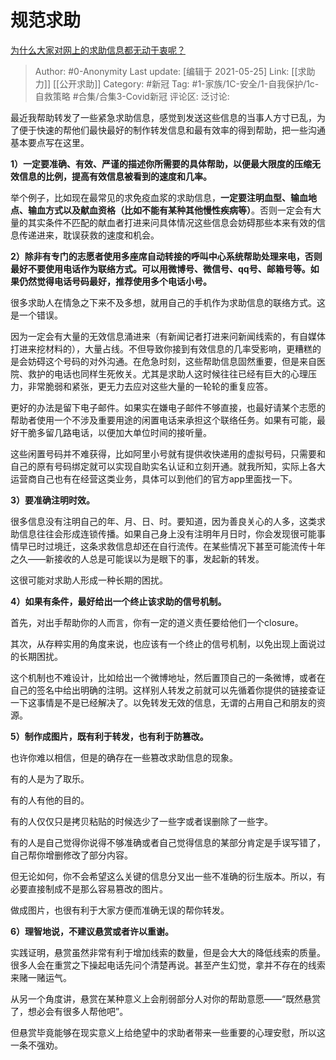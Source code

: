 # 规范求助
[为什么大家对网上的求助信息都无动于衷呢？](https://www.zhihu.com/question/20336355/answer/1027292248)

> Author: #0-Anonymity
> Last update: [编辑于 2021-05-25]
> Link: [[求助力]] [[公开求助]]
> Category: #新冠
> Tag: #1-家族/1C-安全/1-自我保护/1c-自救策略 #合集/合集3-Covid新冠
> 评论区:
> 泛讨论:

最近我帮助转发了一些紧急求助信息，感觉到发送这些信息的当事人方寸已乱，为了便于快速的帮他们最快最好的制作转发信息和最有效率的得到帮助，把一些沟通基本要点写在这里。

**1）一定要准确、有效、严谨的描述你所需要的具体帮助，以便最大限度的压缩无效信息的比例，提高有效信息被看到的速度和几率。**

举个例子，比如现在最常见的求免疫血浆的求助信息，**一定要注明血型、输血地点、输血方式以及献血资格（比如不能有某种其他慢性疾病等）**。否则一定会有大量的其实条件不匹配的献血者打进来问具体情况这些信息会妨碍那些本来有效的信息传递进来，耽误获救的速度和机会。

**2）除非有专门的志愿者使用多座席自动转接的呼叫中心系统帮助处理来电，否则最好不要使用电话作为联络方式。可以用微博号、微信号、qq号、邮箱号等。如果仍然觉得电话号码最好，推荐使用多个电话小号。**

很多求助人在情急之下来不及多想，就用自己的手机作为求助信息的联络方式。这是一个错误。

因为一定会有大量的无效信息涌进来（有新闻记者打进来问新闻线索的，有自媒体打进来挖材料的），大量占线。不但导致你接到有效信息的几率受影响，更糟糕的是会妨碍这个号码的对外沟通。在危急时刻，这些帮助信息固然重要，但是来自医院、救护的电话也同样生死攸关。尤其是求助人这时候往往已经有巨大的心理压力，非常脆弱和紧张，更无力去应对这些大量的一轮轮的重复应答。

更好的办法是留下电子邮件。如果实在嫌电子邮件不够直接，也最好请某个志愿的帮助者使用一个不涉及重要用途的闲置电话来承担这个联络任务。如果有可能，最好干脆多留几路电话，以便加大单位时间的接听量。

这些闲置号码并不难获得，比如阿里小号就有提供收快递用的虚拟号码，只需要和自己的原有号码绑定就可以实现自助实名认证和立刻开通。就我所知，实际上各大运营商自己也有在经营这类业务，具体可以到他们的官方app里面找一下。

**3）要准确注明时效。**

很多信息没有注明自己的年、月、日、时。要知道，因为善良关心的人多，这类求助信息往往会形成连锁传播。如果自己身上没有注明年月日时，你会发现很可能事情早已时过境迁，这条求救信息却还在自行流传。在某些情况下甚至可能流传十年之久——新接收的人总是可能误以为是眼下的事，发起新的转发。

这很可能对求助人形成一种长期的困扰。

**4）如果有条件，最好给出一个终止该求助的信号机制。**

首先，对出手帮助你的人而言，你有一定的道义责任要给他们一个closure。

其次，从存粹实用的角度来说，也应该有一个终止的信号机制，以免出现上面说过的长期困扰。

这个机制也不难设计，比如给出一个微博地址，然后置顶自己的一条微博，或者在自己的签名中给出明确的注明。这样别人转发之前就可以先循着你提供的链接查证一下这事情是不是已经解决了。以免转发无效的信息，无谓的占用自己和朋友的资源。

**5）制作成图片，既有利于转发，也有利于防篡改。**

也许你难以相信，但是的确存在一些篡改求助信息的现象。

有的人是为了取乐。

有的人有他的目的。

有的人仅仅只是拷贝粘贴的时候选少了一些字或者误删除了一些字。

有的人是自己觉得你说得不够准确或者自己觉得信息的某部分肯定是手误写错了，自己帮你增删修改了部分内容。

但无论如何，你不会希望这么关键的信息分叉出一些不准确的衍生版本。所以，有必要直接制成不是那么容易篡改的图片。

做成图片，也很有利于大家方便而准确无误的帮你转发。

**6）理智地说，不建议悬赏或者许以重谢。**

实践证明，悬赏虽然非常有利于增加线索的数量，但是会大大的降低线索的质量。很多人会在重赏之下操起电话先问个清楚再说。甚至产生幻觉，拿并不存在的线索来赌一赌运气。

从另一个角度讲，悬赏在某种意义上会削弱部分人对你的帮助意愿——“既然悬赏了，想必会有很多人帮他吧”。

但悬赏毕竟能够在现实意义上给绝望中的求助者带来一些重要的心理安慰，所以这一条不强劝。
